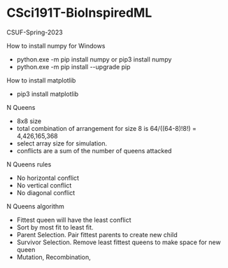 # CSci191T-BioInspiredML
CSUF-Spring-2023

How to install numpy for Windows
- python.exe -m pip install numpy or pip3 install numpy
- python.exe -m pip install --upgrade pip

How to install matplotlib
- pip3 install matplotlib

N Queens
- 8x8 size
- total combination of arrangement for size 8 is 64/((64-8)!8!) = 4,426,165,368
- select array size for simulation.
- conflicts are a sum of the number of queens attacked

N Queens rules
- No horizontal conflict
- No vertical conflict
- No diagonal conflict

N Queens algorithm
- Fittest queen will have the least conflict
- Sort by most fit to least fit.
- Parent Selection. Pair fittest parents to create new child
- Survivor Selection. Remove least fittest queens to make space for new queen
- Mutation, Recombination, 